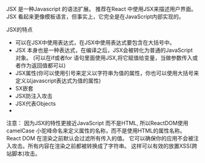JSX 是一种Javascript 的语法扩展。 推荐在React 中使用JSX来描述用户界面。 JSX 看起来更像模板语言，但事实上，它完全是在JavaScript内部实现的。 

JSX的特点
* 可以在JSX中使用表达式，在JSX中使用表达式要包含在大括号中。 
* JSX 本身也是一种表达式，在编译之后，JSX会被转化为普通的JavaScript 对象。 (可以在if或者for 语句里面使用JSX,将它赋值给变量，当做参数传入或者作为返回值都可以)
* JSX属性(你可以使用引号来定义以字符串为值的属性，你也可以使用大括号来定义以javascript表达式为值的属性)
* SX嵌套 
* JSX防注入攻击
* JSX代表Objects 
* 

注意： 因为JSX的特性更接近JavaScript 而不是HTML, 所以ReactDOM使用camelCase 小驼峰命名来定义属性的名称，而不是使用HTML的属性名称。 
React DOM 在渲染之前默认会过滤所有传入的值。 它可以确保你的应用不会被注入攻击。所有内容在渲染之前都被转换成了字符串。 这样可以有效的放置XSS(跨站脚本)攻击。 
